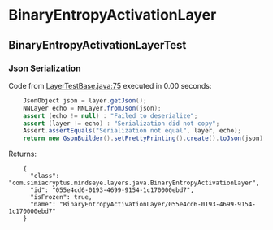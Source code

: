 # BinaryEntropyActivationLayer
## BinaryEntropyActivationLayerTest
### Json Serialization
Code from [LayerTestBase.java:75](../../../../../../../../MindsEye/src/test/java/com/simiacryptus/mindseye/layers/LayerTestBase.java#L75) executed in 0.00 seconds: 
```java
    JsonObject json = layer.getJson();
    NNLayer echo = NNLayer.fromJson(json);
    assert (echo != null) : "Failed to deserialize";
    assert (layer != echo) : "Serialization did not copy";
    Assert.assertEquals("Serialization not equal", layer, echo);
    return new GsonBuilder().setPrettyPrinting().create().toJson(json);
```

Returns: 

```
    {
      "class": "com.simiacryptus.mindseye.layers.java.BinaryEntropyActivationLayer",
      "id": "055e4cd6-0193-4699-9154-1c170000ebd7",
      "isFrozen": true,
      "name": "BinaryEntropyActivationLayer/055e4cd6-0193-4699-9154-1c170000ebd7"
    }
```



